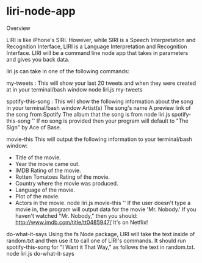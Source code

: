 # liri-node-app

Overview

LIRI is like iPhone's SIRI. However, while SIRI is a Speech Interpretation and Recognition Interface, LIRI is a Language Interpretation and Recognition Interface. LIRI will be a command line node app that takes in parameters and gives you back data.

liri.js can take in one of the following commands:

my-tweets : This will show your last 20 tweets and when they were created at in your terminal/bash window
  node liri.js my-tweets

spotify-this-song : This will show the following information about the song in your terminal/bash window
  Artist(s)
  The song's name
  A preview link of the song from Spotify
  The album that the song is from
node liri.js spotify-this-song '<song name here>'
If no song is provided then your program will default to "The Sign" by Ace of Base.

movie-this
This will output the following information to your terminal/bash window:
   * Title of the movie.
   * Year the movie came out.
   * IMDB Rating of the movie.
   * Rotten Tomatoes Rating of the movie.
   * Country where the movie was produced.
   * Language of the movie.
   * Plot of the movie.
   * Actors in the movie.
  node liri.js movie-this '<movie name here>'
If the user doesn't type a movie in, the program will output data for the movie 'Mr. Nobody.'
If you haven't watched "Mr. Nobody," then you should: http://www.imdb.com/title/tt0485947/
It's on Netflix!
  
do-what-it-says
Using the fs Node package, LIRI will take the text inside of random.txt and then use it to call one of LIRI's commands.
It should run spotify-this-song for "I Want it That Way," as follows the text in random.txt.
  node liri.js do-what-it-says
